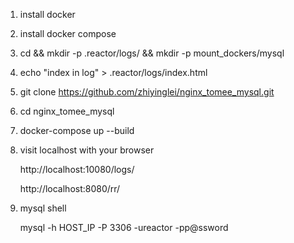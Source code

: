 
1. install docker

2. install docker compose

3. cd && mkdir -p .reactor/logs/ && mkdir -p mount_dockers/mysql

4. echo "index in log" > .reactor/logs/index.html

5. git clone https://github.com/zhiyinglei/nginx_tomee_mysql.git

6. cd nginx_tomee_mysql

7. docker-compose up --build

8. visit localhost with your browser

   http://localhost:10080/logs/

   http://localhost:8080/rr/
   
9. mysql shell
   
   mysql -h HOST_IP -P 3306 -ureactor  -pp@ssword
